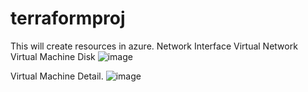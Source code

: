 # terraformproj

This will create resources in azure. 
Network Interface
Virtual Network
Virtual Machine
Disk
![image](https://user-images.githubusercontent.com/23279738/211162387-837b1675-1120-4331-a481-2363ef0a27b7.png)

Virtual Machine Detail.
![image](https://user-images.githubusercontent.com/23279738/211162535-5392adf5-b2b1-4306-82f7-61d496d1bff3.png)

